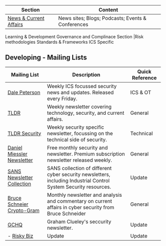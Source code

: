 

Section | Content
------------ | -------------
[News & Current Affairs](https://github.com/Juliet-Whiskey/cyber-library/blob/main/resources/news.md) |News sites; Blogs; Podcasts; Events & Conferences
Learning & Development
Governance and Complinace Section |Risk methodologies
Standards & Frameworks
ICS Specific



## Developing - Mailing Lists



Mailing List | Description | Quick Reference
------------ | ------------- | ------------- |
[Dale Peterson](https://dale-peterson.com/digital-bond-archives/) | Weekly ICS focussed security news and updates. Released every Friday. | ICS & OT
[TLDR](https://www.tldrnewsletter.com/) | Weekly newsletter covering technology, security, and current affairs. | General
[TLDR Security](https://tldrsec.com/newsletter/) | Weekly security specific newsletter, focussing on the technical side of security. | Technical
[Daniel Miessler Newsletter](https://danielmiessler.com/) | Free monthly security and newsletter. Premium subscription newsletter released weekly. | General
[SANS Newsletter Collection](https://www.sans.org/newsletters/) | SANS collection of different cyber security newsletters, including Industrial Control System Security resources.| Update
[Bruce Schneier Crypto-Gram](https://www.schneier.com/crypto-gram/subscribe/)| Monthly newsletter and analysis and commentary on current affairs in cyber security from Bruce Schneider| General
[GCHQ](https://grahamcluley.com/gchq-newsletter/) | Graham Clueley's seccurity newsletter. | Update
- [Risky Biz](https://srslyriskybiz.substack.com/subscribe) | Update | Update

